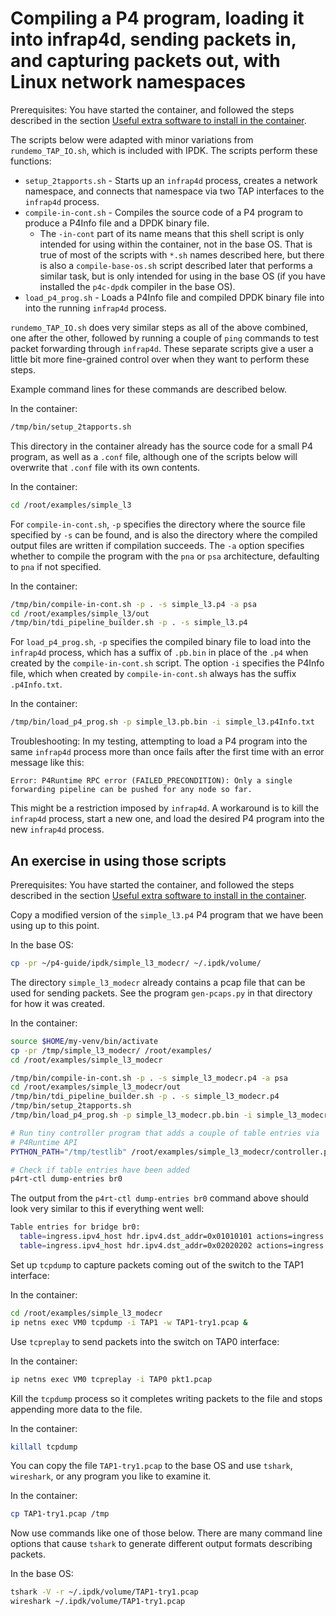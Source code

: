 # Compiling a P4 program, loading it into infrap4d, sending packets in, and capturing packets out, with Linux network namespaces

Prerequisites: You have started the container, and followed the steps
described in the section [Useful extra software to install in the
container](general-ipdk-notes.md#useful-extra-software-to-install-in-the-container).

The scripts below were adapted with minor variations from
`rundemo_TAP_IO.sh`, which is included with IPDK.  The scripts perform
these functions:

+ `setup_2tapports.sh` - Starts up an `infrap4d` process, creates a
  network namespace, and connects that namespace via two TAP
  interfaces to the `infrap4d` process.
+ `compile-in-cont.sh` - Compiles the source code of a P4 program to
  produce a P4Info file and a DPDK binary file.
  + The `-in-cont` part of its name means that this shell script is
    only intended for using within the container, not in the base OS.
    That is true of most of the scripts with `*.sh` names described
    here, but there is also a `compile-base-os.sh` script described
    later that performs a similar task, but is only intended for using
    in the base OS (if you have installed the `p4c-dpdk` compiler in
    the base OS).
+ `load_p4_prog.sh` - Loads a P4Info file and compiled DPDK binary
  file into into the running `infrap4d` process.

`rundemo_TAP_IO.sh` does very similar steps as all of the above
combined, one after the other, followed by running a couple of `ping`
commands to test packet forwarding through `infrap4d`.  These separate
scripts give a user a little bit more fine-grained control over when
they want to perform these steps.

Example command lines for these commands are described below.

In the container:
```bash
/tmp/bin/setup_2tapports.sh
```

This directory in the container already has the source code for a
small P4 program, as well as a `.conf` file, although one of the
scripts below will overwrite that `.conf` file with its own contents.

In the container:
```bash
cd /root/examples/simple_l3
```

For `compile-in-cont.sh`, `-p` specifies the directory where the
source file specified by `-s` can be found, and is also the directory
where the compiled output files are written if compilation succeeds.
The `-a` option specifies whether to compile the program with the
`pna` or `psa` architecture, defaulting to `pna` if not specified.

In the container:
```bash
/tmp/bin/compile-in-cont.sh -p . -s simple_l3.p4 -a psa
cd /root/examples/simple_l3/out
/tmp/bin/tdi_pipeline_builder.sh -p . -s simple_l3.p4
```

For `load_p4_prog.sh`, `-p` specifies the compiled binary file to load
into the `infrap4d` process, which has a suffix of `.pb.bin` in place
of the `.p4` when created by the `compile-in-cont.sh` script.  The
option `-i` specifies the P4Info file, which when created by
`compile-in-cont.sh` always has the suffix `.p4Info.txt`.

In the container:
```bash
/tmp/bin/load_p4_prog.sh -p simple_l3.pb.bin -i simple_l3.p4Info.txt
```

Troubleshooting: In my testing, attempting to load a P4 program into
the same `infrap4d` process more than once fails after the first time
with an error message like this:

```
Error: P4Runtime RPC error (FAILED_PRECONDITION): Only a single forwarding pipeline can be pushed for any node so far.
```

This might be a restriction imposed by `infrap4d`.  A workaround is to
kill the `infrap4d` process, start a new one, and load the desired P4
program into the new `infrap4d` process.


## An exercise in using those scripts

Prerequisites: You have started the container, and followed the steps
described in the section [Useful extra software to install in the
container](general-ipdk-notes.md#useful-extra-software-to-install-in-the-container).

Copy a modified version of the `simple_l3.p4` P4 program that we have
been using up to this point.

In the base OS:
```bash
cp -pr ~/p4-guide/ipdk/simple_l3_modecr/ ~/.ipdk/volume/
```

The directory `simple_l3_modecr` already contains a pcap file that can
be used for sending packets.  See the program `gen-pcaps.py` in that
directory for how it was created.

In the container:
```bash
source $HOME/my-venv/bin/activate
cp -pr /tmp/simple_l3_modecr/ /root/examples/
cd /root/examples/simple_l3_modecr

/tmp/bin/compile-in-cont.sh -p . -s simple_l3_modecr.p4 -a psa
cd /root/examples/simple_l3_modecr/out
/tmp/bin/tdi_pipeline_builder.sh -p . -s simple_l3_modecr.p4
/tmp/bin/setup_2tapports.sh
/tmp/bin/load_p4_prog.sh -p simple_l3_modecr.pb.bin -i simple_l3_modecr.p4Info.txt

# Run tiny controller program that adds a couple of table entries via
# P4Runtime API
PYTHON_PATH="/tmp/testlib" /root/examples/simple_l3_modecr/controller.py

# Check if table entries have been added
p4rt-ctl dump-entries br0
```

The output from the `p4rt-ctl dump-entries br0` command above should
look very similar to this if everything went well:

```bash
Table entries for bridge br0:
  table=ingress.ipv4_host hdr.ipv4.dst_addr=0x01010101 actions=ingress.send(port=0x00000000)
  table=ingress.ipv4_host hdr.ipv4.dst_addr=0x02020202 actions=ingress.send(port=0x00000001)
```

Set up `tcpdump` to capture packets coming out of the switch to the TAP1
interface:

In the container:
```bash
cd /root/examples/simple_l3_modecr
ip netns exec VM0 tcpdump -i TAP1 -w TAP1-try1.pcap &
```

Use `tcpreplay` to send packets into the switch on TAP0 interface:

In the container:
```bash
ip netns exec VM0 tcpreplay -i TAP0 pkt1.pcap
```

Kill the `tcpdump` process so it completes writing packets to the file
and stops appending more data to the file.

In the container:
```bash
killall tcpdump
```

You can copy the file `TAP1-try1.pcap` to the base OS and use
`tshark`, `wireshark`, or any program you like to examine it.

In the container:
```bash
cp TAP1-try1.pcap /tmp
```

Now use commands like one of those below.  There are many command line
options that cause `tshark` to generate different output formats
describing packets.

In the base OS:
```bash
tshark -V -r ~/.ipdk/volume/TAP1-try1.pcap
wireshark ~/.ipdk/volume/TAP1-try1.pcap
```
